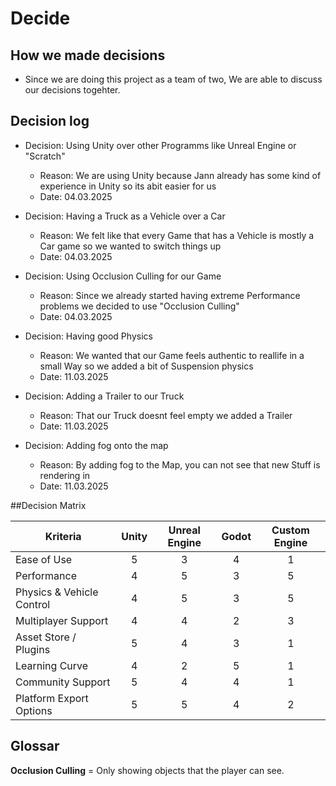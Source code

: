 # Decide
## How we made decisions
* Since we are doing this project as a team of two, We are able to discuss our decisions togehter.

## Decision log
* Decision: Using Unity over other Programms like Unreal Engine or "Scratch"
  * Reason: We are using Unity because Jann already has some kind of experience in Unity so its abit easier for us
  * Date: 04.03.2025

* Decision: Having a Truck as a Vehicle over a Car
  * Reason: We felt like that every Game that has a Vehicle is mostly a Car game so we wanted to switch things up
  * Date: 04.03.2025
 
* Decision: Using Occlusion Culling for our Game
  * Reason: Since we already started having extreme Performance problems we decided to use "Occlusion Culling"
  * Date: 04.03.2025

* Decision: Having good Physics
  * Reason: We wanted that our Game feels authentic to reallife in a small Way so we added a bit of Suspension physics
  * Date: 11.03.2025

* Decision: Adding a Trailer to our Truck
  * Reason: That our Truck doesnt feel empty we added a Trailer
  * Date: 11.03.2025
 
* Decision: Adding fog onto the map
  * Reason: By adding fog to the Map, you can not see that new Stuff is rendering in
  * Date: 11.03.2025

 ##Decision Matrix
 
 | **Kriteria**                 | **Unity** | **Unreal Engine** | **Godot** | **Custom Engine** |
|------------------------------|:---------:|:-----------------:|:--------:|:-----------------:|
| Ease of Use                  |     5     |         3         |    4     |         1         |
| Performance                  |     4     |         5         |    3     |         5         |
| Physics & Vehicle Control    |     4     |         5         |    3     |         5         |
| Multiplayer Support          |     4     |         4         |    2     |         3         |
| Asset Store / Plugins        |     5     |         4         |    3     |         1         |
| Learning Curve               |     4     |         2         |    5     |         1         |
| Community Support            |     5     |         4         |    4     |         1         |
| Platform Export Options      |     5     |         5         |    4     |         2         |


## Glossar
**Occlusion Culling** = Only showing objects that the player can see.
